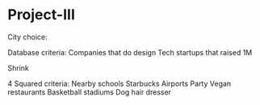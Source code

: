 # Project-III

City choice:

Database criteria: 
    Companies that do design
    Tech startups that raised 1M

Shrink

4 Squared criteria:
    Nearby schools
    Starbucks
    Airports
    Party
    Vegan restaurants
    Basketball stadiums
    Dog hair dresser


